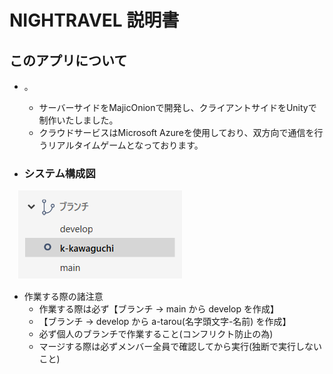 # NIGHTRAVEL 説明書
## このアプリについて
* 。
  * サーバーサイドをMajicOnionで開発し、クライアントサイドをUnityで制作いたしました。
  * クラウドサービスはMicrosoft Azureを使用しており、双方向で通信を行うリアルタイムゲームとなっております。

* ### システム構成図
　![システム構成図](example/branch.png)
* 作業する際の諸注意
  * 作業する際は必ず【ブランチ → main から develop を作成】
  * 【ブランチ → develop から a-tarou(名字頭文字-名前) を作成】
  * 必ず個人のブランチで作業すること(コンフリクト防止の為)
  * マージする際は必ずメンバー全員で確認してから実行(独断で実行しないこと)
